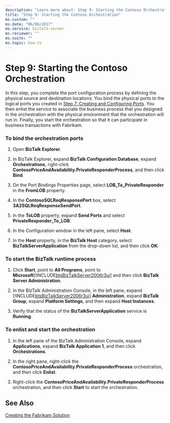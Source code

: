 ```yaml
---
description: "Learn more about: Step 9: Starting the Contoso Orchestration"
title: "Step 9: Starting the Contoso Orchestration"
ms.custom: ""
ms.date: "06/08/2017"
ms.service: biztalk-server
ms.reviewer: ""
ms.suite: ""
ms.topic: how-to
---
```

# Step 9: Starting the Contoso Orchestration
In this step, you complete the port configuration process by defining the physical source and destination locations. You bind the physical ports to the logical ports you created in [Step 7: Creating and Configuring Ports](../../adapters-and-accelerators/accelerator-rosettanet/step-7-creating-and-configuring-ports.md). You then enlist the service to associate the business process that you designed in the orchestration with the physical environment that the orchestration will run in. Finally, you start the orchestration so that it can participate in business transactions with Fabrikam.  
  
### To bind the orchestration ports  
  
1.  Open **BizTalk Explorer**.  
  
2.  In BizTalk Explorer, expand **BizTalk Configuration Database**, expand **Orchestrations**, right-click **ContosoPriceAndAvailability.PrivateResponderProcess**, and then click **Bind**.  
  
3.  On the Port Bindings Properties page, select **LOB_To_PrivateResponder** in the **FromLOB** property.  
  
4.  In the **ContosoSQLReqResponsePort** box, select **3A2SQLReqResponseSendPort**.  
  
5.  In the **ToLOB** property, expand **Send Ports** and select **PrivateResponder_To_LOB**.  
  
6.  In the Configuration window in the left pane, select **Host**.  
  
7.  In the **Host** property, in the **BizTalk Host** category, select **BizTalkServerApplication** from the drop-down list, and then click **OK**.  
  
### To start the BizTalk runtime process  
  
1. Click **Start**, point to **All Programs**, point to **Microsoft**[!INCLUDE[btsBizTalkServer2006r3ui](../../includes/btsbiztalkserver2006r3ui-md.md)] and then click **BizTalk Server Administration**.  
  
2. In the BizTalk Administration Console, in the left pane, expand [!INCLUDE[btsBizTalkServer2006r3ui](../../includes/btsbiztalkserver2006r3ui-md.md)] **Administration**, expand **BizTalk Group**, expand **Platform Settings**, and then expand **Host Instances**.  
  
3. Verify that the status of the **BizTalkServerApplication** service is **Running**.  
  
### To enlist and start the orchestration  
  
1.  In the left pane of the BizTalk Administration Console, expand **Applications**, expand **BizTalk Application 1**, and then click **Orchestrations**.  
  
2.  In the right pane, right-click the **ContosoPriceAndAvailability.PrivateResponderProcess** orchestration, and then click **Enlist**.  
  
3.  Right-click the **ContosoPriceAndAvailability.PrivateResponderProcess** orchestration, and then click **Start** to start the orchestration.  
  
## See Also  
 [Creating the Fabrikam Solution](../../adapters-and-accelerators/accelerator-rosettanet/creating-the-fabrikam-solution.md)
